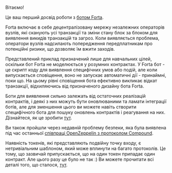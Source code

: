 Вітаємо!

Це ваш перший досвід роботи з [ботом Forta](https://docs.forta.network/en/latest/).

Forta включає в себе децентралізовану мережу незалежних операторів вузлів, які сканують усі транзакції та зміни стану блок за блоком для виявлення викидів транзакцій та загроз. Коли виявляється проблема, оператори вузлів надсилають попередження передплатникам про потенційні ризики, що дозволяє їм вжити заходів.

Представлений приклад призначений лише для навчальних цілей, оскільки бот Forta не моделюється у розумних контрактах. У Forta бот - це скрипт коду для виявлення специфічних умов або подій, але коли випускається сповіщення, воно не запускає автоматичні дії - принаймні, поки що. На цьому рівні сповіщення бота ефективно викликає відкат транзакції, відхиляючись від призначеного дизайну бота Forta.

Боти для виявлення сильно залежать від остаточних реалізацій контрактів, і деякі з них можуть бути оновлюваними та ламати інтеграції ботів, але для зменшення цього ви можете навіть створити специфічного бота для пошуку оновлень контрактів і реагування на них. Дізнайтеся, як це зробити [тут](https://docs.forta.network/en/latest/quickstart/).

Ви також пройшли через недавній проблему безпеки, яка була виявлена під час останньої [співпраці OpenZeppelin з протоколом Compound](https://compound.finance/governance/proposals/76).

Наявність токенів, які представляють подвійну точку входу, є нетривіальним шаблоном, який може вплинути на багато протоколів. Це тому, що зазвичай припускається, що на один токен припадає один контракт. Але цього разу це було не так :) Ви можете прочитати всі деталі того, що сталося, [тут](https://blog.openzeppelin.com/compound-tusd-integration-issue-retrospective/).
